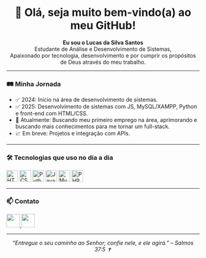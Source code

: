 <h1 align="center">👋 Olá, seja muito bem-vindo(a) ao meu GitHub!</h1>

<p align="center">
  <strong>Eu sou o Lucas da Silva Santos</strong><br/>
  Estudante de Análise e Desenvolvimento de Sistemas,<br/>
  Apaixonado por tecnologia, desenvolvimento e por cumprir os propósitos de Deus através do meu trabalho.
</p>

---

### 🛤️ Minha Jornada

- ✅ 2024: Início na área de desenvolvimento de sistemas.
- ✅ 2025: Desenvolvimento de sistemas com JS, MySQL/XAMPP, Python e front-end com HTML/CSS.
- 🔄 Atualmente: Buscando meu primeiro emprego na área, aprimorando e buscando mais conhecimentos para me tornar um full-stack.
- 📈 Em breve: Projetos e integração com APIs.

---

### 🛠️ Tecnologias que uso no dia a dia

<div align="left">
  <img src="https://cdn.jsdelivr.net/gh/devicons/devicon/icons/html5/html5-original.svg" height="30" alt="HTML5" />
  <img src="https://cdn.jsdelivr.net/gh/devicons/devicon/icons/css3/css3-original.svg" height="30" alt="CSS3" />
  <img src="https://cdn.jsdelivr.net/gh/devicons/devicon/icons/python/python-original.svg" height="30" alt="Python" />
  <img src="https://cdn.jsdelivr.net/gh/devicons/devicon/icons/java/java-original.svg" height="30" alt="Java" />
  <img src="https://cdn.jsdelivr.net/gh/devicons/devicon/icons/mysql/mysql-original.svg" height="30" alt="MySQL" />
  <img src="https://cdn.jsdelivr.net/gh/devicons/devicon/icons/php/php-original.svg" height="30" alt="PHP" />
</div>

---

### 📫 Contato

<div align="left">
  <a href="mailto:luknhai2006@gmail.com" target="_blank">
    <img src="https://img.shields.io/static/v1?message=Gmail&logo=gmail&label=&color=D14836&logoColor=white&labelColor=&style=for-the-badge" height="35" />
  </a>
  <a href="https://www.linkedin.com/in/lucas-da-silva-santos-51bb75251/" target="_blank">
    <img src="https://img.shields.io/static/v1?message=LinkedIn&logo=linkedin&label=&color=0077B5&logoColor=white&labelColor=&style=for-the-badge" height="35" />
  </a>
</div>

---

<p align="center"><em>“Entregue o seu caminho ao Senhor; confie nele, e ele agirá.” – Salmos 37:5 ✝️</em></p>
